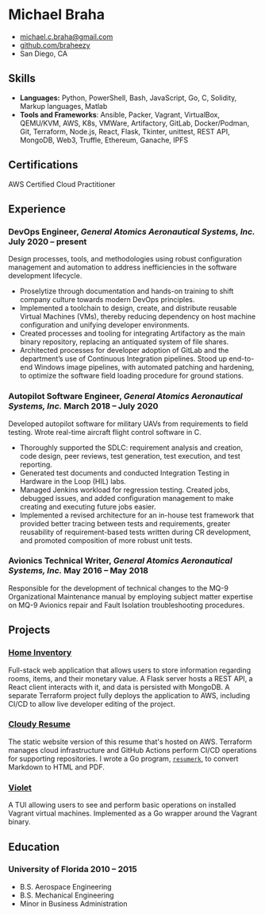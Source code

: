# Michael Braha

- <michael.c.braha@gmail.com>
- [github.com/braheezy](https://github.com/braheezy)
- San Diego, CA

## Skills
- **Languages:** Python, PowerShell, Bash, JavaScript, Go, C, Solidity, Markup languages, Matlab
- **Tools and Frameworks**: Ansible, Packer, Vagrant, VirtualBox, QEMU/KVM, AWS, K8s, VMWare, Artifactory, GitLab, Docker/Podman, Git, Terraform, Node.js, React, Flask, Tkinter, unittest, REST API, MongoDB, Web3, Truffle, Ethereum, Ganache, IPFS

## Certifications
AWS Certified Cloud Practitioner

## Experience
### <span>DevOps Engineer, *General Atomics Aeronautical Systems, Inc.*</span> <span>July 2020 – present</span>
Design processes, tools, and methodologies using robust configuration management and automation to address inefficiencies in the software development lifecycle.

- Proselytize through documentation and hands-on training to shift company culture towards modern DevOps principles.
- Implemented a toolchain to design, create, and distribute reusable Virtual Machines (VMs), thereby reducing dependency on host machine configuration and unifying developer environments.
- Created processes and tooling for integrating Artifactory as the main binary repository, replacing an antiquated system of file shares.
- Architected processes for developer adoption of GitLab and the department’s use of Continuous Integration pipelines.
Stood up end-to-end Windows image pipelines, with automated patching and hardening, to optimize the software field loading procedure for ground stations.

### <span>Autopilot Software Engineer, *General Atomics Aeronautical Systems, Inc.*</span> <span>March 2018 – July 2020</span>
Developed autopilot software for military UAVs from requirements to field testing. Wrote real-time aircraft flight control software in C.

- Thoroughly supported the SDLC: requirement analysis and creation, code design, peer reviews, test generation, test execution, and test reporting.
- Generated test documents and conducted Integration Testing in Hardware in the Loop (HIL) labs.
- Managed Jenkins workload for regression testing. Created jobs, debugged issues, and added configuration management to make creating and executing future jobs easier.
- Implemented a revised architecture for an in-house test framework that provided better tracing between tests and requirements, greater reusability of requirement-based tests written during CR development, and promoted composition of more robust unit tests.

### <span>Avionics Technical Writer, *General Atomics Aeronautical Systems, Inc.*</span> <span>May 2016 – May 2018</span>
Responsible for the development of technical changes to the MQ-9 Organizational Maintenance manual by employing subject matter expertise on MQ-9 Avionics repair and Fault Isolation troubleshooting procedures.

## Projects
### [Home Inventory](https://github.com/braheezy/home-inventory-py-env)
Full-stack web application that allows users to store information regarding rooms, items, and their monetary value. A Flask server hosts a REST API, a React client interacts with it, and data is persisted with MongoDB. A separate Terraform project fully deploys the application to AWS, including CI/CD to allow live developer editing of the project.

### [Cloudy Resume](https://braheezy.github.io/posts/2023-05-24-my-cloudy-resume/)
The static website version of this resume that's hosted on AWS. Terraform manages cloud infrastructure and GitHub Actions perform CI/CD operations for supporting repositories. I wrote a Go program, [`resumerk`](https://github.com/braheezy-resume/resumerk), to convert Markdown to HTML and PDF.

### [Violet](https://github.com/braheezy/violet)
A TUI allowing users to see and perform basic operations on installed Vagrant virtual machines. Implemented as a Go wrapper around the Vagrant binary.

## Education
### <span>University of Florida</span> <span>2010 – 2015</span>
- B.S. Aerospace Engineering
- B.S. Mechanical Engineering
- Minor in Business Administration

